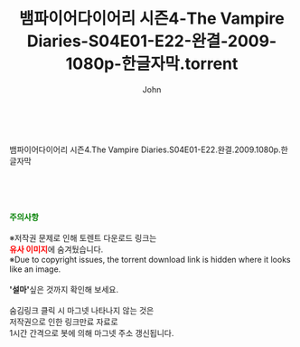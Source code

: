 ﻿---
layout: post
title:  "뱀파이어다이어리 시즌4-The Vampire Diaries-S04E01-E22-완결-2009-1080p-한글자막.torrent"
author: John
categories: [ 드라마 ]
tags: [  ]
image:  
description: "뱀파이어다이어리 시즌4-The Vampire Diaries-S04E01-E22-완결-2009-1080p-한글자막 torrent 정보 공유"
toc: true
toc_sticky: true
---

<br>
<div class="view-img">
<img alt="" class="img-tag" content="http://torrentmobile61.com/data/file/drama/2041236355_ljVaEXHg_c20f7b208dba4645e9f97f83e0257f2ccd71f203.jpg" itemprop="image" src="http://torrentmobile61.com/data/file/drama/2041236355_ljVaEXHg_c20f7b208dba4645e9f97f83e0257f2ccd71f203.jpg"/></div><div class="view-content" itemprop="description">
<p>뱀파이어다이어리 시즌4.The Vampire Diaries.S04E01-E22.완결.2009.1080p.한글자막<br/></p> </div>
    
<br><br><br>
<p data-ke-size="size16"><b><span style="color: green;">주의사항</span></b><br /><br />※저작권 문제로 인해 토렌트 다운로드 링크는<br /><b><span style="color: red;">유사 이미지</span></b>에 숨겨뒀습니다.<br />※Due to copyright issues, the torrent download link is hidden where it looks like an image.<br /><br /><b>'설마'</b>싶은 것까지 확인해 보세요.<br /><br />숨김링크 클릭 시 마그넷 나타나지 않는 것은<br />저작권으로 인한 링크만료 자료로<br />1시간 간격으로 봇에 의해 마그넷 주소 갱신됩니다.</p>
